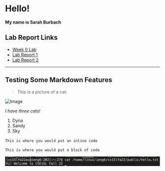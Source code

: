 # Hello!

**My name is Sarah Burbach**

## Lab Report Links
* [Week 0 Lab](https://smburbach.github.io/cse15l-lab-reports/lab-report-1-week-0.html)
* [Lab Report 1](https://smburbach.github.io/cse15l-lab-reports/lab-reports/lab-report-1)
* [Lab Report 2](https://smburbach.github.io/cse15l-lab-reports/lab-reports/lab-report-2)

---
## Testing Some Markdown Features
> This is a picture of a cat: 

![Image](https://user-images.githubusercontent.com/106550373/192122225-2c6964ed-c3b0-4bbc-ab70-0e0f32609275.jpeg)

*I have three cats!*
1. Dyna
2. Sandy
3. Sky


`This is where you would put an inline code`

```
This is where you would put a block of code
```
![Image Test](/lab-reports/lab-report-images/cat-image.png)
